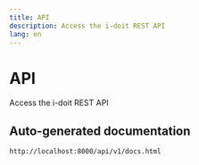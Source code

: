 ```yaml
---
title: API
description: Access the i-doit REST API
lang: en
---
```


# API

Access the i-doit REST API

## Auto-generated documentation

`http://localhost:8000/api/v1/docs.html`
